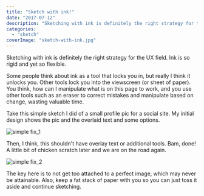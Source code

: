 ```yaml
---
title: "Sketch with ink!"
date: "2017-07-12"
description: "Sketching with ink is definitely the right strategy for the UX field. Ink is so rigid and yet so flexible."
categories: 
  - "sketch"
coverImage: "sketch-with-ink.jpg"
---
```


Sketching with ink is definitely the right strategy for the UX field. Ink is so rigid and yet so flexible.

Some people think about ink as a tool that locks you in, but really I think it unlocks you. Other tools lock you into the viewscreen (or sheet of paper). You think, how can I manipulate what is on this page to work, and you use other tools such as an eraser to correct mistakes and manipulate based on change, wasting valuable time.

Take this simple sketch I did of a small profile pic for a social site. My initial design shows the pic and the overlaid text and some options.

![simple fix_1](https://joshualowrycom.files.wordpress.com/2017/07/simple-fix_1.jpg?w=300)

Then, I think, this shouldn't have overlay text or additional tools. Bam, done! A little bit of chicken scratch later and we are on the road again.

![simple fix_2](https://joshualowrycom.files.wordpress.com/2017/07/simple-fix_2.jpg?w=300)

The key here is to not get too attached to a perfect image, which may never be attainable. Also, keep a fat stack of paper with you so you can just toss it aside and continue sketching.
